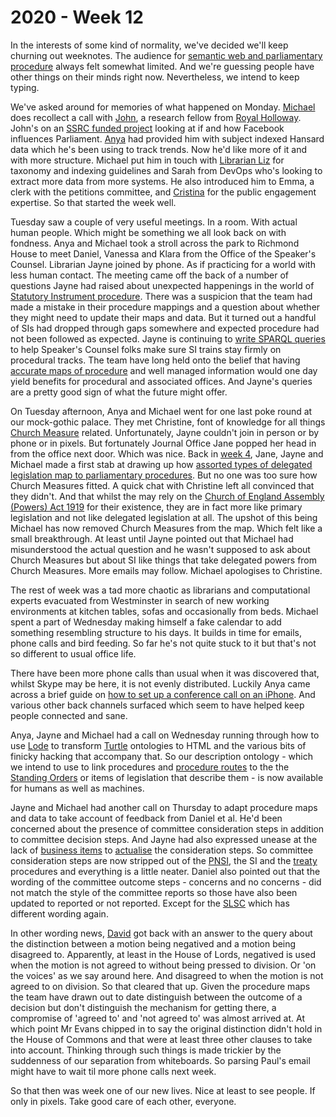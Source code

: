 # 2020 - Week 12

In the interests of some kind of normality, we've decided we'll keep churning out weeknotes. The audience for [semantic web and parliamentary procedure](https://www.slideshare.net/UKParliData/what-would-erskine-may-do) always felt somewhat limited. And we're guessing people have other things on their minds right now. Nevertheless, we intend to keep typing.

We've asked around for memories of what happened on Monday. [Michael](https://twitter.com/fantasticlife) does recollect a call with [John](https://twitter.com/jb_tweets), a research fellow from [Royal Holloway](https://www.royalholloway.ac.uk/). John's on an [SSRC funded project](https://www.ssrc.org/fellowships/view/social-media-and-democracy-research-grants/grantees/) looking at if and how Facebook influences Parliament. [Anya](https://twitter.com/bitten_) had provided him with subject indexed Hansard data which he's been using to track trends. Now he'd like more of it and with more structure. Michael put him in touch with [Librarian Liz](https://twitter.com/greensideknits) for taxonomy and indexing guidelines and Sarah from DevOps who's looking to extract more data from more systems. He also introduced him to Emma, a clerk with the petitions committee, and [Cristina](https://twitter.com/estrangeirada) for the public engagement expertise. So that started the week well.

Tuesday saw a couple of very useful meetings. In a room. With actual human people. Which might be something we all look back on with fondness. Anya and Michael took a stroll across the park to Richmond House to meet Daniel, Vanessa and Klara from the Office of the Speaker's Counsel. Librarian Jayne joined by phone. As if practicing for a world with less human contact. The meeting came off the back of a number of questions Jayne had raised about unexpected happenings in the world of [Statutory Instrument procedure](https://ukparliament.github.io/ontologies/procedure/procedure-ontology.html#flowcharts). There was a suspicion that the team had made a mistake in their procedure mappings and a question about whether they might need to update their maps and data. But it turned out a handful of SIs had dropped through gaps somewhere and expected procedure had not been followed as expected. Jayne is continuing to [write SPARQL queries](https://ukparliament.github.io/ontologies/procedure/meta/queries/) to help Speaker's Counsel folks make sure SI trains stay firmly on procedural tracks. The team have long held onto the belief that having [accurate maps of procedure](https://ukparliament.github.io/ontologies/procedure/procedure-ontology.html#flowcharts) and well managed information would one day yield benefits for procedural and associated offices. And Jayne's queries are a pretty good sign of what the future might offer.

On Tuesday afternoon, Anya and Michael went for one last poke round at our mock-gothic palace. They met Christine, font of knowledge for all things [Church Measure](https://www.parliament.uk/site-information/glossary/church-of-england-measures/) related. Unfortunately, Jayne couldn't join in person or by phone or in pixels. But fortunately Journal Office Jane popped her head in from the office next door. Which was nice. Back in [week 4](https://ukparliament.github.io/ontologies/meta/weeknotes/2020/04/), Jane, Jayne and Michael made a first stab at drawing up how [assorted types of delegated legislation map to parliamentary procedures](https://github.com/ukparliament/ontologies/blob/master/legislation/delegated-legislation/delegated-legislation.pdf). But no one was too sure how Church Measures fitted. A quick chat with Christine left all convinced that they didn't. And that whilst the may rely on the [Church of England Assembly (Powers) Act 1919](http://www.legislation.gov.uk/ukpga/Geo5/9-10/76/contents) for their existence, they are in fact more like primary legislation and not like delegated legislation at all. The upshot of this being Michael has now removed Church Measures from the map. Which felt like a small breakthrough. At least until Jayne pointed out that Michael had misunderstood the actual question and he wasn't supposed to ask about Church Measures but about SI like things that take delegated powers from Church Measures. More emails may follow. Michael apologises to Christine.

The rest of week was a tad more chaotic as librarians and computational experts evacuated from Westminster in search of new working environments at kitchen tables, sofas and occasionally from beds. Michael spent a part of Wednesday making himself a fake calendar to add something resembling structure to his days. It builds in time for emails, phone calls and bird feeding. So far he's not quite stuck to it but that's not so different to usual office life.

There have been more phone calls than usual when it was discovered that, whilst Skype may be here, it is not evenly distributed. Luckily Anya came across a brief guide on [how to set up a conference call on an iPhone](https://support.bell.ca/Mobility/Smartphones_and_mobile_internet/How_to_set_up_a_conference_call_on_an_iPhone). And various other back channels surfaced which seem to have helped keep people connected and sane. 

Anya, Jayne and Michael had a call on Wednesday running through how to use [Lode](https://essepuntato.it/lode/) to transform [Turtle](https://en.wikipedia.org/wiki/Turtle_(syntax)) ontologies to HTML and the various bits of finicky hacking that accompany that. So our description ontology - which we intend to use to link procedures and [procedure routes](https://ukparliament.github.io/ontologies/procedure/procedure-ontology.html#d4e164) to the the [Standing Orders](http://standing-orders.herokuapp.com/) or items of legislation that describe them - is now available for humans as well as machines.

Jayne and Michael had another call on Thursday to adapt procedure maps and data to take account of feedback from Daniel et al. He'd been concerned about the presence of committee consideration steps in addition to committee decision steps. And Jayne had also expressed unease at the lack of [business items](https://ukparliament.github.io/ontologies/procedure/procedure-ontology.html#d4e248) to [actualise](https://ukparliament.github.io/ontologies/procedure/procedure-ontology.html#d4e382) the consideration steps. So committee consideration steps are now stripped out of the [PNSI](https://ukparliament.github.io/ontologies/procedure/flowcharts/proposed-negative-sis/proposed-negative-sis.pdf), the SI and the [treaty](https://ukparliament.github.io/ontologies/procedure/flowcharts/crag-treaties/crag-treaties.pdf) procedures and everything is a little neater. Daniel also pointed out that the wording of the committee outcome steps - concerns and no concerns - did not match the style of the committee reports so those have also been updated to reported or not reported. Except for the [SLSC](https://committees.parliament.uk/committee/255/secondary-legislation-scrutiny-committee/) which has different wording again.

In other wording news, [David](https://twitter.com/clerkly) got back with an answer to the query about the distinction between a motion being negatived and a motion being disagreed to. Apparently, at least in the House of Lords, negatived is used when the motion is not agreed to without being pressed to division. Or 'on the voices' as we say around here. And disagreed to when the motion is not agreed to on division. So that cleared that up. Given the procedure maps the team have drawn out to date distinguish between the outcome of a decision but don't distinguish the mechanism for getting there, a compromise of 'agreed to' and 'not agreed to' was almost arrived at. At which point Mr Evans chipped in to say the original distinction didn't hold in the House of Commons and that were at least three other clauses to take into account. Thinking through such things is made trickier by the suddenness of our separation from whiteboards. So parsing Paul's email might have to wait til more phone calls next week.

So that then was week one of our new lives. Nice at least to see people. If only in pixels. Take good care of each other, everyone.